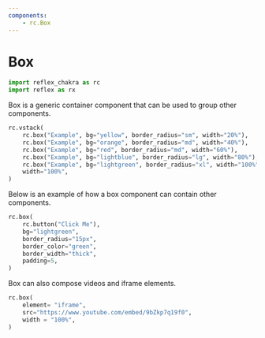 ```yaml
---
components:
    - rc.Box
---
```


# Box

```python exec
import reflex_chakra as rc
import reflex as rx
```

Box is a generic container component that can be used to group other components.

```python demo
rc.vstack(
    rc.box("Example", bg="yellow", border_radius="sm", width="20%"),
    rc.box("Example", bg="orange", border_radius="md", width="40%"),
    rc.box("Example", bg="red", border_radius="md", width="60%"),
    rc.box("Example", bg="lightblue", border_radius="lg", width="80%"),
    rc.box("Example", bg="lightgreen", border_radius="xl", width="100%"),
    width="100%",
)
```

Below is an example of how a box component can contain other components.

```python demo
rc.box(
    rc.button("Click Me"),
    bg="lightgreen",
    border_radius="15px",
    border_color="green",
    border_width="thick",
    padding=5,
)
```

Box can also compose videos and iframe elements.

```python demo
rc.box(
    element= "iframe",
    src="https://www.youtube.com/embed/9bZkp7q19f0",
    width = "100%",
)
```
